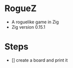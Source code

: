 # RogueZ

- A roguelike game in Zig
- Zig version 0.15.1

# Steps

- [] create a board and print it
